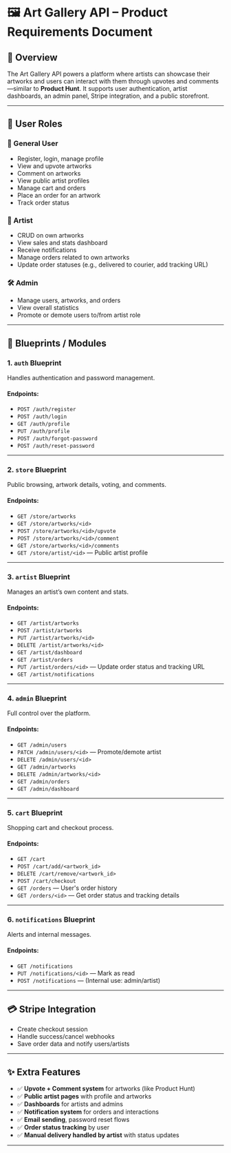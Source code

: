 # 🖼️ Art Gallery API – Product Requirements Document

## 📌 Overview
The Art Gallery API powers a platform where artists can showcase their artworks and users can interact with them through upvotes and comments—similar to **Product Hunt**. It supports user authentication, artist dashboards, an admin panel, Stripe integration, and a public storefront.

---

## 👥 User Roles

### 👤 General User
- Register, login, manage profile  
- View and upvote artworks  
- Comment on artworks  
- View public artist profiles  
- Manage cart and orders  
- Place an order for an artwork  
- Track order status  

### 🎨 Artist
- CRUD on own artworks  
- View sales and stats dashboard  
- Receive notifications  
- Manage orders related to own artworks  
- Update order statuses (e.g., delivered to courier, add tracking URL)  

### 🛠️ Admin
- Manage users, artworks, and orders  
- View overall statistics  
- Promote or demote users to/from artist role  

---

## 🔧 Blueprints / Modules

### 1. `auth` Blueprint
Handles authentication and password management.

#### Endpoints:
- `POST /auth/register`  
- `POST /auth/login`  
- `GET /auth/profile`  
- `PUT /auth/profile`  
- `POST /auth/forgot-password`  
- `POST /auth/reset-password`  

---

### 2. `store` Blueprint
Public browsing, artwork details, voting, and comments.

#### Endpoints:
- `GET /store/artworks`  
- `GET /store/artworks/<id>`  
- `POST /store/artworks/<id>/upvote`  
- `POST /store/artworks/<id>/comment`  
- `GET /store/artworks/<id>/comments`  
- `GET /store/artist/<id>` — Public artist profile  

---

### 3. `artist` Blueprint
Manages an artist’s own content and stats.

#### Endpoints:
- `GET /artist/artworks`  
- `POST /artist/artworks`  
- `PUT /artist/artworks/<id>`  
- `DELETE /artist/artworks/<id>`  
- `GET /artist/dashboard`  
- `GET /artist/orders`  
- `PUT /artist/orders/<id>` — Update order status and tracking URL  
- `GET /artist/notifications`  

---

### 4. `admin` Blueprint
Full control over the platform.

#### Endpoints:
- `GET /admin/users`  
- `PATCH /admin/users/<id>` — Promote/demote artist  
- `DELETE /admin/users/<id>`  
- `GET /admin/artworks`  
- `DELETE /admin/artworks/<id>`  
- `GET /admin/orders`  
- `GET /admin/dashboard`  

---

### 5. `cart` Blueprint
Shopping cart and checkout process.

#### Endpoints:
- `GET /cart`  
- `POST /cart/add/<artwork_id>`  
- `DELETE /cart/remove/<artwork_id>`  
- `POST /cart/checkout`  
- `GET /orders` — User's order history  
- `GET /orders/<id>` — Get order status and tracking details  

---

### 6. `notifications` Blueprint
Alerts and internal messages.

#### Endpoints:
- `GET /notifications`  
- `PUT /notifications/<id>` — Mark as read  
- `POST /notifications` — (Internal use: admin/artist)  

---

## 💳 Stripe Integration
- Create checkout session  
- Handle success/cancel webhooks  
- Save order data and notify users/artists  

---

## ✨ Extra Features

- ✅ **Upvote + Comment system** for artworks (like Product Hunt)  
- ✅ **Public artist pages** with profile and artworks  
- ✅ **Dashboards** for artists and admins  
- ✅ **Notification system** for orders and interactions  
- ✅ **Email sending**, password reset flows  
- ✅ **Order status tracking** by user  
- ✅ **Manual delivery handled by artist** with status updates  

---
